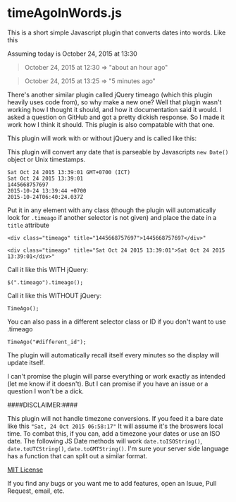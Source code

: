 # timeAgoInWords.js #

This is a short simple Javascript plugin that converts dates into words. Like this

Assuming today is October 24, 2015 at 13:30

> October 24, 2015 at 12:30 => "about an hour ago"

> October 24, 2015 at 13:25 => "5 minutes ago"

There's another similar plugin called jQuery timeago (which this plugin heavily uses code from), so why make a new one? Well that plugin wasn't working how I thought it should, and how it documentation said it would. I asked a question on GitHub and got a pretty dickish response. So I made it work how I think it should. This plugin is also compatable with that one.

This plugin will work with or without jQuery and is called like this:

This plugin will convert any date that is parseable by Javascripts ```new Date()``` object or Unix timestamps.

    Sat Oct 24 2015 13:39:01 GMT+0700 (ICT)
    Sat Oct 24 2015 13:39:01
    1445668757697
    2015-10-24 13:39:44 +0700
    2015-10-24T06:40:24.037Z

Put it in any element with any class (though the plugin will automatically look for ```.timeago``` if another selector is not given) and place the date in a ```title``` attribute

    <div class="timeago" title="1445668757697">1445668757697</div>"

    <div class="timeago" title="Sat Oct 24 2015 13:39:01">Sat Oct 24 2015 13:39:01</div>"


Call it like this WITH jQuery:

    $(".timeago").timeago();

Call it like this WITHOUT jQuery:

    TimeAgo();

You can also pass in a different selector class or ID if you don't want to use .timeago

    TimeAgo("#different_id");

The plugin will automatically recall itself every minutes so the display will update itself.

I can't promise the plugin will parse everything or work exactly as intended (let me know if it doesn't). But I can promise if you have an issue or a question I won't be a dick.

####DISCLAIMER:####

This plugin will not handle timezone conversions. If you feed it a bare date like this ```"Sat, 24 Oct 2015 06:58:17"``` It will assume it's the broswers local time. To combat this, if you can, add a timezone your dates or use an ISO date. The following JS Date methods will work ```date.toISOString()```, ```date.toUTCString()```, ```date.toGMTString()```. I'm sure your server side language has a function that can split out a similar format.


[MIT License](http://www.opensource.org/licenses/mit-license.php)


If you find any bugs or you want me to add features, open an Isuue, Pull Request, email, etc.